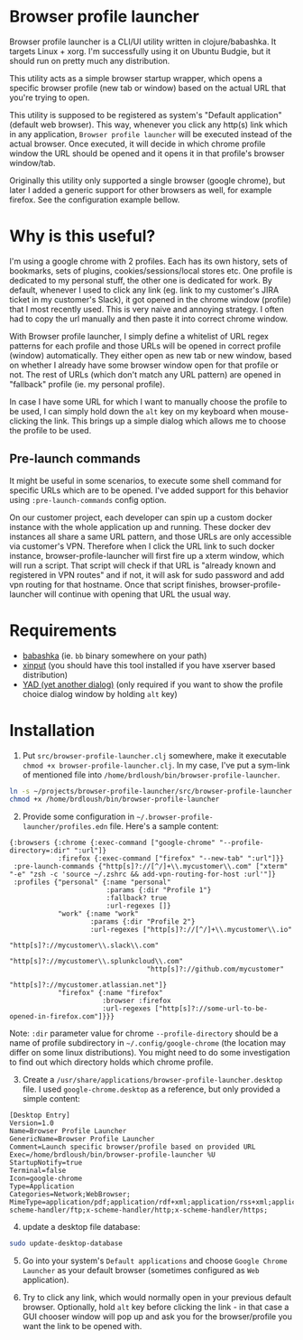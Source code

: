 # Browser profile launcher

Browser profile launcher is a CLI/UI utility written in clojure/babashka. It targets Linux + xorg. I'm successfully using it on Ubuntu Budgie, but it should run on pretty much any distribution.

This utility acts as a simple browser startup wrapper, which opens a specific browser profile (new tab or window) based on the actual URL that you're trying to open.

This utility is supposed to be registered as system's "Default application" (default web browser). This way, whenever you click any http(s) link which in any application, `Browser profile launcher` will be executed instead of the actual browser. Once executed, it will decide in which chrome profile window the URL should be opened and it opens it in that profile's browser window/tab.

Originally this utility only supported a single browser (google chrome), but later I added a generic support for other browsers as well, for example firefox. See the configuration example bellow.

# Why is this useful?

I'm using a google chrome with 2 profiles. Each has its own history, sets of bookmarks, sets of plugins, cookies/sessions/local stores etc. One profile is dedicated to my personal stuff, the other one is dedicated for work. By default, whenever I used to click any link (eg. link to my customer's JIRA ticket in my customer's Slack), it got opened in the chrome window (profile) that I most recently used. This is very naive and annoying strategy. I often had to copy the url manually and then paste it into correct chrome window.

With Browser profile launcher, I simply define a whitelist of URL regex patterns for each profile and those URLs will be opened in correct profile (window) automatically. They either open as new tab or new window, based on whether I already have some browser window open for that profile or not. The rest of URLs (which don't match any URL pattern) are opened in "fallback" profile (ie. my personal profile). 

In case I have some URL for which I want to manually choose the profile to be used, I can simply hold down the `alt` key on my keyboard when mouse-clicking the link. This brings up a simple dialog which allows me to choose the profile to be used.

## Pre-launch commands

It might be useful in some scenarios, to execute some shell command for specific URLs which are to be opened. I've added support for this behavior using `:pre-launch-commands` config option.

On our customer project, each developer can spin up a custom docker instance with the whole application up and running. These docker dev instances all share a same URL pattern, and those URLs are only accessible via customer's VPN. Therefore when I click the URL link to such docker instance, browser-profile-launcher will first fire up a xterm window, which will run a script. That script will check if that URL is "already known and registered in VPN routes" and if not, it will ask for sudo password and add vpn routing for that hostname. Once that script finishes, browser-profile-launcher will continue with opening that URL the usual way.

# Requirements

- [babashka](https://babashka.org/) (ie. `bb` binary somewhere on your path)
- [xinput](https://github.com/freedesktop/xorg-xinput) (you should have this tool installed if you have xserver based distribution)
- [YAD (yet another dialog)](https://sourceforge.net/projects/yad-dialog/) (only required if you want to show the profile choice dialog window by holding `alt` key)

# Installation

1) Put `src/browser-profile-launcher.clj` somewhere, make it executable `chmod +x browser-profile-launcher.clj`. In my case, I've put a sym-link of mentioned file into `/home/brdloush/bin/browser-profile-launcher`.

```bash
ln -s ~/projects/browser-profile-launcher/src/browser-profile-launcher.clj ~/bin/browser-profile-launcher
chmod +x /home/brdloush/bin/browser-profile-launcher
```

2) Provide some configuration in `~/.browser-profile-launcher/profiles.edn` file. Here's a sample content:

```edn
{:browsers {:chrome {:exec-command ["google-chrome" "--profile-directory=:dir" ":url"]}
            :firefox {:exec-command ["firefox" "--new-tab" ":url"]}}
 :pre-launch-commands {"http[s]?://[^/]+\\.mycustomer\\.com" ["xterm" "-e" "zsh -c 'source ~/.zshrc && add-vpn-routing-for-host :url'"]}           
 :profiles {"personal" {:name "personal"
                        :params {:dir "Profile 1"}
                        :fallback? true     
                        :url-regexes []}
            "work" {:name "work"
                    :params {:dir "Profile 2"}
                    :url-regexes ["http[s]?://[^/]+\\.mycustomer\\.io"
                                  "http[s]?://mycustomer\\.slack\\.com"
                                  "http[s]?://mycustomer\\.splunkcloud\\.com"
                                  "http[s]?://github.com/mycustomer"
                                  "http[s]?://mycustomer.atlassian.net"]}
            "firefox" {:name "firefox"
                       :browser :firefox
                       :url-regexes ["http[s]?://some-url-to-be-opened-in-firefox.com"]}}}
```

Note: `:dir` parameter value for chrome `--profile-directory` should be a name of profile subdirectory in `~/.config/google-chrome` (the location may differ on some linux distributions). You might need to do some investigation to find out which directory holds which chrome profile.

3) Create a `/usr/share/applications/browser-profile-launcher.desktop` file. I used `google-chrome.desktop` as a reference, but only provided a simple content:

```
[Desktop Entry]
Version=1.0
Name=Browser Profile Launcher
GenericName=Browser Profile Launcher
Comment=Launch specific browser/profile based on provided URL
Exec=/home/brdloush/bin/browser-profile-launcher %U
StartupNotify=true
Terminal=false
Icon=google-chrome
Type=Application
Categories=Network;WebBrowser;
MimeType=application/pdf;application/rdf+xml;application/rss+xml;application/xhtml+xml;application/xhtml_xml;application/xml;image/gif;image/jpeg;image/png;image/webp;text/html;text/xml;x-scheme-handler/ftp;x-scheme-handler/http;x-scheme-handler/https;
```

4) update a desktop file database:
```bash
sudo update-desktop-database
```

5) Go into your system's `Default applications` and choose `Google Chrome Launcher` as your default browser (sometimes configured as `Web` application).

6) Try to click any link, which would normally open in your previous default browser. Optionally, hold `alt` key before clicking the link - in that case a GUI chooser window will pop up and ask you for the browser/profile you want the link to be opened with.
